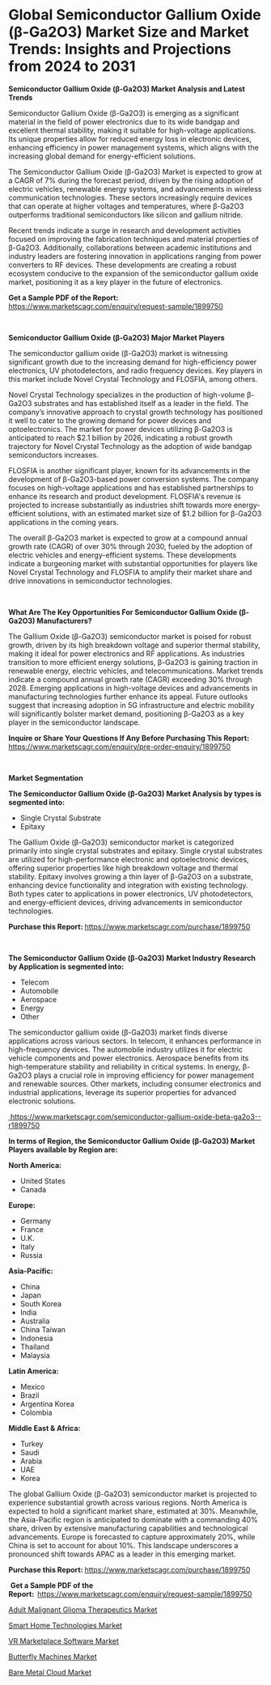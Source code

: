 <p><h1>Global Semiconductor Gallium Oxide (β-Ga2O3) Market Size and Market Trends: Insights and Projections from 2024 to 2031</h1></p><p><strong>Semiconductor Gallium Oxide (β-Ga2O3) Market Analysis and Latest Trends</strong></p>
<p><p>Semiconductor Gallium Oxide (β-Ga2O3) is emerging as a significant material in the field of power electronics due to its wide bandgap and excellent thermal stability, making it suitable for high-voltage applications. Its unique properties allow for reduced energy loss in electronic devices, enhancing efficiency in power management systems, which aligns with the increasing global demand for energy-efficient solutions.</p><p>The Semiconductor Gallium Oxide (β-Ga2O3) Market is expected to grow at a CAGR of 7% during the forecast period, driven by the rising adoption of electric vehicles, renewable energy systems, and advancements in wireless communication technologies. These sectors increasingly require devices that can operate at higher voltages and temperatures, where β-Ga2O3 outperforms traditional semiconductors like silicon and gallium nitride.</p><p>Recent trends indicate a surge in research and development activities focused on improving the fabrication techniques and material properties of β-Ga2O3. Additionally, collaborations between academic institutions and industry leaders are fostering innovation in applications ranging from power converters to RF devices. These developments are creating a robust ecosystem conducive to the expansion of the semiconductor gallium oxide market, positioning it as a key player in the future of electronics.</p></p>
<p><strong>Get a Sample PDF of the Report:&nbsp;</strong> <a href="https://www.marketscagr.com/enquiry/request-sample/1899750?utm_campaign=1529&utm_medium=2&utm_source=Github&utm_content=ia&utm_term=24102024&utm_id=semiconductor-gallium-oxide-b-ga2o3">https://www.marketscagr.com/enquiry/request-sample/1899750</a></p>
<p>&nbsp;</p>
<p><strong>Semiconductor Gallium Oxide (β-Ga2O3) Major Market Players</strong></p>
<p><p>The semiconductor gallium oxide (β-Ga2O3) market is witnessing significant growth due to the increasing demand for high-efficiency power electronics, UV photodetectors, and radio frequency devices. Key players in this market include Novel Crystal Technology and FLOSFIA, among others.</p><p>Novel Crystal Technology specializes in the production of high-volume β-Ga2O3 substrates and has established itself as a leader in the field. The company’s innovative approach to crystal growth technology has positioned it well to cater to the growing demand for power devices and optoelectronics. The market for power devices utilizing β-Ga2O3 is anticipated to reach $2.1 billion by 2026, indicating a robust growth trajectory for Novel Crystal Technology as the adoption of wide bandgap semiconductors increases. </p><p>FLOSFIA is another significant player, known for its advancements in the development of β-Ga2O3-based power conversion systems. The company focuses on high-voltage applications and has established partnerships to enhance its research and product development. FLOSFIA's revenue is projected to increase substantially as industries shift towards more energy-efficient solutions, with an estimated market size of $1.2 billion for β-Ga2O3 applications in the coming years.</p><p>The overall β-Ga2O3 market is expected to grow at a compound annual growth rate (CAGR) of over 30% through 2030, fueled by the adoption of electric vehicles and energy-efficient systems. These developments indicate a burgeoning market with substantial opportunities for players like Novel Crystal Technology and FLOSFIA to amplify their market share and drive innovations in semiconductor technologies.</p></p>
<p>&nbsp;</p>
<p><strong>What Are The Key Opportunities For Semiconductor Gallium Oxide (β-Ga2O3) Manufacturers?</strong></p>
<p><p>The Gallium Oxide (β-Ga2O3) semiconductor market is poised for robust growth, driven by its high breakdown voltage and superior thermal stability, making it ideal for power electronics and RF applications. As industries transition to more efficient energy solutions, β-Ga2O3 is gaining traction in renewable energy, electric vehicles, and telecommunications. Market trends indicate a compound annual growth rate (CAGR) exceeding 30% through 2028. Emerging applications in high-voltage devices and advancements in manufacturing technologies further enhance its appeal. Future outlooks suggest that increasing adoption in 5G infrastructure and electric mobility will significantly bolster market demand, positioning β-Ga2O3 as a key player in the semiconductor landscape.</p></p>
<p><strong>Inquire or Share Your Questions If Any Before Purchasing This Report:</strong> <a href="https://www.marketscagr.com/enquiry/pre-order-enquiry/1899750?utm_campaign=1529&utm_medium=2&utm_source=Github&utm_content=ia&utm_term=24102024&utm_id=semiconductor-gallium-oxide-b-ga2o3">https://www.marketscagr.com/enquiry/pre-order-enquiry/1899750</a></p>
<p>&nbsp;</p>
<p><strong>Market Segmentation</strong></p>
<p><strong>The Semiconductor Gallium Oxide (β-Ga2O3) Market Analysis by types is segmented into:</strong></p>
<p><ul><li>Single Crystal Substrate</li><li>Epitaxy</li></ul></p>
<p><p>The Gallium Oxide (β-Ga2O3) semiconductor market is categorized primarily into single crystal substrates and epitaxy. Single crystal substrates are utilized for high-performance electronic and optoelectronic devices, offering superior properties like high breakdown voltage and thermal stability. Epitaxy involves growing a thin layer of β-Ga2O3 on a substrate, enhancing device functionality and integration with existing technology. Both types cater to applications in power electronics, UV photodetectors, and energy-efficient devices, driving advancements in semiconductor technologies.</p></p>
<p><strong>Purchase this Report:&nbsp;</strong><a href="https://www.marketscagr.com/purchase/1899750?utm_campaign=1529&utm_medium=2&utm_source=Github&utm_content=ia&utm_term=24102024&utm_id=semiconductor-gallium-oxide-b-ga2o3">https://www.marketscagr.com/purchase/1899750</a></p>
<p>&nbsp;</p>
<p><strong>The Semiconductor Gallium Oxide (β-Ga2O3) Market Industry Research by Application is segmented into:</strong></p>
<p><ul><li>Telecom</li><li>Automobile</li><li>Aerospace</li><li>Energy</li><li>Other</li></ul></p>
<p><p>The semiconductor gallium oxide (β-Ga2O3) market finds diverse applications across various sectors. In telecom, it enhances performance in high-frequency devices. The automobile industry utilizes it for electric vehicle components and power electronics. Aerospace benefits from its high-temperature stability and reliability in critical systems. In energy, β-Ga2O3 plays a crucial role in improving efficiency for power management and renewable sources. Other markets, including consumer electronics and industrial applications, leverage its superior properties for advanced electronic solutions.</p></p>
<p><a href="https://www.marketscagr.com/semiconductor-gallium-oxide-beta-ga2o3--r1899750?utm_campaign=1529&utm_medium=2&utm_source=Github&utm_content=ia&utm_term=24102024&utm_id=semiconductor-gallium-oxide-b-ga2o3">&nbsp;https://www.marketscagr.com/semiconductor-gallium-oxide-beta-ga2o3--r1899750</a></p>
<p><strong>In terms of Region, the Semiconductor Gallium Oxide (β-Ga2O3) Market Players available by Region are:</strong></p>
<p>
    <p> <strong> North America: </strong>
        <ul>
            <li>United States</li>
            <li>Canada</li>
        </ul>
        </p> 
    <p> <strong> Europe: </strong>
        <ul>
            <li>Germany</li>
            <li>France</li>
            <li>U.K.</li>
            <li>Italy</li>
            <li>Russia</li>
        </ul>
        </p> 
    <p> <strong> Asia-Pacific: </strong>
        <ul>
            <li>China</li>
            <li>Japan</li>
            <li>South Korea</li>
            <li>India</li>
            <li>Australia</li>
            <li>China Taiwan</li>
            <li>Indonesia</li>
            <li>Thailand</li>
            <li>Malaysia</li>
        </ul>
        </p> 
    <p> <strong> Latin America: </strong>
        <ul>
            <li>Mexico</li>
            <li>Brazil</li>
            <li>Argentina Korea</li>
            <li>Colombia</li>
        </ul>
        </p> 
    <p> <strong> Middle East & Africa: </strong>
        <ul>
            <li>Turkey</li>
            <li>Saudi</li>
            <li>Arabia</li>
            <li>UAE</li>
            <li>Korea</li>
        </ul>
    </p>
    </p>
<p><p>The global Gallium Oxide (β-Ga2O3) semiconductor market is projected to experience substantial growth across various regions. North America is expected to hold a significant market share, estimated at 30%. Meanwhile, the Asia-Pacific region is anticipated to dominate with a commanding 40% share, driven by extensive manufacturing capabilities and technological advancements. Europe is forecasted to capture approximately 20%, while China is set to account for about 10%. This landscape underscores a pronounced shift towards APAC as a leader in this emerging market.</p></p>
<p><strong>Purchase this Report: </strong><a href="https://www.marketscagr.com/purchase/1899750?utm_campaign=1529&utm_medium=2&utm_source=Github&utm_content=ia&utm_term=24102024&utm_id=semiconductor-gallium-oxide-b-ga2o3">https://www.marketscagr.com/purchase/1899750</a></p>
<p>&nbsp;<strong>Get a Sample PDF of the Report:&nbsp;&nbsp;</strong><a href="https://www.marketscagr.com/enquiry/request-sample/1899750?utm_campaign=1529&utm_medium=2&utm_source=Github&utm_content=ia&utm_term=24102024&utm_id=semiconductor-gallium-oxide-b-ga2o3">https://www.marketscagr.com/enquiry/request-sample/1899750</a></p>
<p><strong></strong></p>
<p><p><a href="https://www.linkedin.com/pulse/market-forecasting-change-global-adult-malignant-glioma-therapeutics-rx8if?utm_campaign=1529&utm_medium=2&utm_source=Github&utm_content=ia&utm_term=24102024&utm_id=semiconductor-gallium-oxide-b-ga2o3">Adult Malignant Glioma Therapeutics Market</a></p><p><a href="https://www.linkedin.com/pulse/exploring-smart-home-technologies-market-strategic-insights-nji5f?utm_campaign=1529&utm_medium=2&utm_source=Github&utm_content=ia&utm_term=24102024&utm_id=semiconductor-gallium-oxide-b-ga2o3">Smart Home Technologies Market</a></p><p><a href="https://www.linkedin.com/pulse/vr-marketplace-software-market-industry-trends-forecast-period-dbmef?utm_campaign=1529&utm_medium=2&utm_source=Github&utm_content=ia&utm_term=24102024&utm_id=semiconductor-gallium-oxide-b-ga2o3">VR Marketplace Software Market</a></p><p><a href="https://issuu.com/reportprime-2/docs/butterfly-machines-market-size-2030_3dfd33bec6e0b9?utm_campaign=1529&utm_medium=2&utm_source=Github&utm_content=ia&utm_term=24102024&utm_id=semiconductor-gallium-oxide-b-ga2o3">Butterfly Machines Market</a></p><p><a href="https://www.linkedin.com/pulse/charting-future-comprehensive-analysis-global-bare-metal-cloud-bprdf?utm_campaign=1529&utm_medium=2&utm_source=Github&utm_content=ia&utm_term=24102024&utm_id=semiconductor-gallium-oxide-b-ga2o3">Bare Metal Cloud Market</a></p></p>